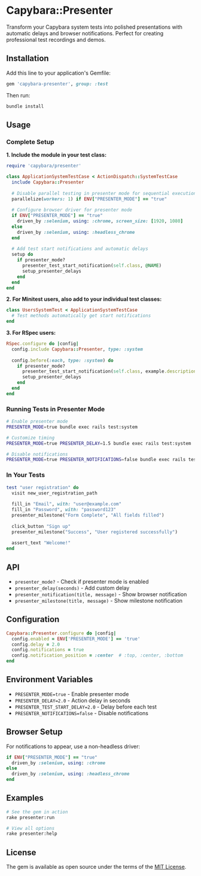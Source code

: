# Capybara::Presenter

Transform your Capybara system tests into polished presentations with automatic delays and browser notifications. Perfect for creating professional test recordings and demos.

## Installation

Add this line to your application's Gemfile:

```ruby
gem 'capybara-presenter', group: :test
```

Then run:

```bash
bundle install
```

## Usage

### Complete Setup

**1. Include the module in your test class:**

```ruby
require 'capybara/presenter'

class ApplicationSystemTestCase < ActionDispatch::SystemTestCase
  include Capybara::Presenter
  
  # Disable parallel testing in presenter mode for sequential execution
  parallelize(workers: 1) if ENV["PRESENTER_MODE"] == "true"
  
  # Configure browser driver for presenter mode
  if ENV["PRESENTER_MODE"] == "true"
    driven_by :selenium, using: :chrome, screen_size: [1920, 1080]
  else
    driven_by :selenium, using: :headless_chrome
  end
  
  # Add test start notifications and automatic delays
  setup do
    if presenter_mode?
      presenter_test_start_notification(self.class, @NAME)
      setup_presenter_delays
    end
  end
end
```

**2. For Minitest users, also add to your individual test classes:**

```ruby
class UsersSystemTest < ApplicationSystemTestCase
  # Test methods automatically get start notifications
end
```

**3. For RSpec users:**

```ruby
RSpec.configure do |config|
  config.include Capybara::Presenter, type: :system
  
  config.before(:each, type: :system) do
    if presenter_mode?
      presenter_test_start_notification(self.class, example.description)
      setup_presenter_delays
    end
  end
end
```

### Running Tests in Presenter Mode

```bash
# Enable presenter mode
PRESENTER_MODE=true bundle exec rails test:system

# Customize timing
PRESENTER_MODE=true PRESENTER_DELAY=1.5 bundle exec rails test:system

# Disable notifications
PRESENTER_MODE=true PRESENTER_NOTIFICATIONS=false bundle exec rails test:system
```

### In Your Tests

```ruby
test "user registration" do
  visit new_user_registration_path
  
  fill_in "Email", with: "user@example.com"
  fill_in "Password", with: "password123"
  presenter_milestone("Form Complete", "All fields filled")
  
  click_button "Sign up"
  presenter_milestone("Success", "User registered successfully")
  
  assert_text "Welcome!"
end
```

## API

- `presenter_mode?` - Check if presenter mode is enabled
- `presenter_delay(seconds)` - Add custom delay
- `presenter_notification(title, message)` - Show browser notification
- `presenter_milestone(title, message)` - Show milestone notification

## Configuration

```ruby
Capybara::Presenter.configure do |config|
  config.enabled = ENV['PRESENTER_MODE'] == 'true'
  config.delay = 2.0
  config.notifications = true
  config.notification_position = :center  # :top, :center, :bottom
end
```

## Environment Variables

- `PRESENTER_MODE=true` - Enable presenter mode
- `PRESENTER_DELAY=2.0` - Action delay in seconds
- `PRESENTER_TEST_START_DELAY=2.0` - Delay before each test
- `PRESENTER_NOTIFICATIONS=false` - Disable notifications

## Browser Setup

For notifications to appear, use a non-headless driver:

```ruby
if ENV["PRESENTER_MODE"] == "true"
  driven_by :selenium, using: :chrome
else
  driven_by :selenium, using: :headless_chrome
end
```

## Examples

```bash
# See the gem in action
rake presenter:run

# View all options
rake presenter:help
```

## License

The gem is available as open source under the terms of the [MIT License](https://opensource.org/licenses/MIT).